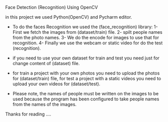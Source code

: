 Face Detection (Recognition) Using OpenCV

in this project we used Python(OpenCV) and Pycharm editor.

- To do the faces Recognition we used the (face_recognition) library:
  1- First we fetch the images from (dataset/train) file.
  2- spilt people names from the photo names.
  3- We do the encode for images to use that for recognition.
  4- Finally we use the webcam or static video for do the test (recognition).
  
- if you need to use your own dataset for train and test you need just for change content of (dataset) file.
- for train a project with your own photos you need to upload the photos for (dataset/train) file, for test a project with a static videos you need to upload your own videos for (dataset/test).

- Please note, the names of people must be written on the images to be used because the program has been configured to take people names from the names of the images.

Thanks for reading ....

